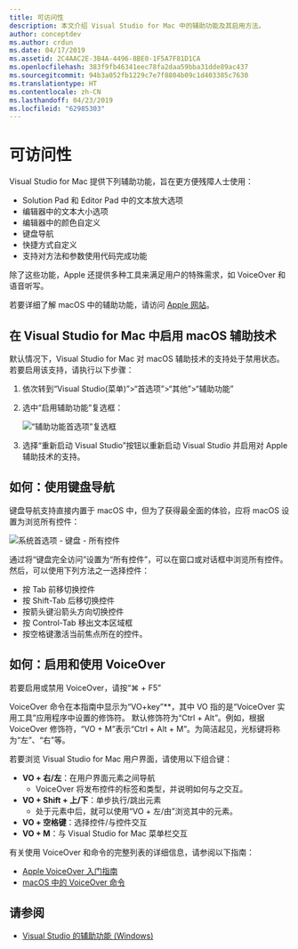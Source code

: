 ```yaml
---
title: 可访问性
description: 本文介绍 Visual Studio for Mac 中的辅助功能及其启用方法。
author: conceptdev
ms.author: crdun
ms.date: 04/17/2019
ms.assetid: 2C4AAC2E-3B4A-4496-8BE0-1F5A7F81D1CA
ms.openlocfilehash: 383f9fb46341eec78fa2daa59bba31dde89ac437
ms.sourcegitcommit: 94b3a052fb1229c7e7f8804b09c1d403385c7630
ms.translationtype: HT
ms.contentlocale: zh-CN
ms.lasthandoff: 04/23/2019
ms.locfileid: "62985303"
---
```

# <a name="accessibility"></a>可访问性

Visual Studio for Mac 提供下列辅助功能，旨在更方便残障人士使用：

- Solution Pad 和 Editor Pad 中的文本放大选项
- 编辑器中的文本大小选项
- 编辑器中的颜色自定义
- 键盘导航
- 快捷方式自定义
- 支持对方法和参数使用代码完成功能

除了这些功能，Apple 还提供多种工具来满足用户的特殊需求，如 VoiceOver 和语音听写。

若要详细了解 macOS 中的辅助功能，请访问 [Apple 网站](https://www.apple.com/accessibility/mac/)。

## <a name="enabling-macos-assistive-technologies-in-visual-studio-for-mac"></a>在 Visual Studio for Mac 中启用 macOS 辅助技术

默认情况下，Visual Studio for Mac 对 macOS 辅助技术的支持处于禁用状态。 若要启用该支持，请执行以下步骤：

1. 依次转到“Visual Studio(菜单)”>“首选项”>“其他”>“辅助功能”

2. 选中“启用辅助功能”复选框：

   ![“辅助功能首选项”复选框](media/accessibility-preferences.png)

3. 选择“重新启动 Visual Studio”按钮以重新启动 Visual Studio 并启用对 Apple 辅助技术的支持。

## <a name="how-to-use-keyboard-navigation"></a>如何：使用键盘导航

键盘导航支持直接内置于 macOS 中，但为了获得最全面的体验，应将 macOS 设置为浏览所有控件：

![系统首选项 - 键盘 - 所有控件](media/accessibility-preferences-keyboard.png)

通过将“键盘完全访问”设置为“所有控件”，可以在窗口或对话框中浏览所有控件。 然后，可以使用下列方法之一选择控件：

- 按 Tab 前移切换控件
- 按 Shift-Tab 后移切换控件
- 按箭头键沿箭头方向切换控件
- 按 Control-Tab 移出文本区域框
- 按空格键激活当前焦点所在的控件。

## <a name="how-to-enable-and-use-voiceover"></a>如何：启用和使用 VoiceOver

若要启用或禁用 VoiceOver，请按“&#8984; + F5”

VoiceOver 命令在本指南中显示为“VO+key”**，其中 VO 指的是“VoiceOver 实用工具”应用程序中设置的修饰符。 默认修饰符为“Ctrl + Alt”。例如，根据 VoiceOver 修饰符，“VO + M”表示“Ctrl + Alt + M”。为简洁起见，光标键将称为“左”、“右”等。

若要浏览 Visual Studio for Mac 用户界面，请使用以下组合键：

- **VO + 右/左**：在用户界面元素之间导航
    - VoiceOver 将发布控件的标签和类型，并说明如何与之交互。
- **VO + Shift + 上/下**：单步执行/跳出元素
    - 处于元素中后，就可以使用“VO + 左/由”浏览其中的元素。
- **VO + 空格键**：选择控件/与控件交互
- **VO + M**：与 Visual Studio for Mac 菜单栏交互

有关使用 VoiceOver 和命令的完整列表的详细信息，请参阅以下指南：

- [Apple VoiceOver 入门指南](https://support.apple.com/en-us/guide/voiceover-guide/welcome/web)
- [macOS 中的 VoiceOver 命令](http://lab.dotjay.com/notes/voiceover-commands/)

## <a name="see-also"></a>请参阅

- [Visual Studio 的辅助功能 (Windows)](/visualstudio/ide/reference/accessibility-features-of-visual-studio)
